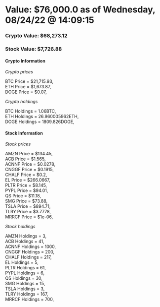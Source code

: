 # Value: $76,000.0 as of Wednesday, 08/24/22 @ 14:09:15 

### Crypto Value: $68,273.12

### Stock Value: $7,726.88

#### Crypto Information 
*Crypto prices* 

BTC Price = $21,715.93,  
ETH Price = $1,673.87,  
DOGE Price = $0.07,  


*Crypto holdings* 

BTC Holdings = 1.06BTC,  
ETH Holdings = 26.960005962ETH,  
DOGE Holdings = 1809.826DOGE,  


#### Stock Information 

*Stock prices* 

AMZN Price = $134.45,  
ACB Price = $1.565,  
ACNNF Price = $0.0278,  
CNGGF Price = $0.1915,  
CHALF Price = $0.2,  
EL Price = $266.0667,  
PLTR Price = $8.145,  
PYPL Price = $94.01,  
QS Price = $11.18,  
SMG Price = $73.88,  
TSLA Price = $894.71,  
TLRY Price = $3.7778,  
MRRCF Price = $1e-06,  


*Stock holdings* 

AMZN Holdings = 3,  
ACB Holdings = 41,  
ACNNF Holdings = 1000,  
CNGGF Holdings = 200,  
CHALF Holdings = 217,  
EL Holdings = 5,  
PLTR Holdings = 61,  
PYPL Holdings = 6,  
QS Holdings = 30,  
SMG Holdings = 15,  
TSLA Holdings = 3,  
TLRY Holdings = 167,  
MRRCF Holdings = 700,  


